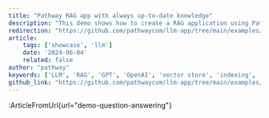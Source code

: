 ```yaml
---
title: "Pathway RAG app with always up-to-date knowledge"
description: "This demo shows how to create a RAG application using Pathway that provides always up-to-date knowledge to your LLM without the need for a separate ETL."
redirection: "https://github.com/pathwaycom/llm-app/tree/main/examples/pipelines/demo-question-answering"
article:
    tags: ['showcase', 'llm']
    date: '2024-06-04'
    related: false
author: "pathway"
keywords: ['LLM', 'RAG', 'GPT', 'OpenAI', 'vector store', 'indexing', 'docker']
github_link: "https://github.com/pathwaycom/llm-app/tree/main/examples/pipelines/demo-question-answering"
---
```


:ArticleFromUrl{url="demo-question-answering"}
